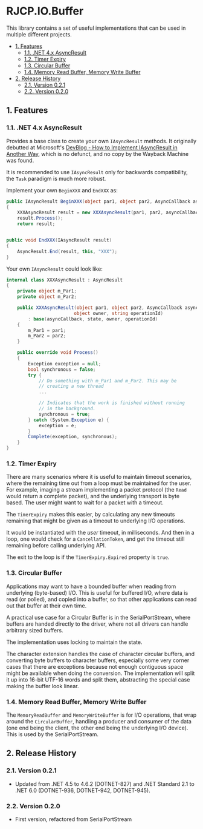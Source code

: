 # RJCP.IO.Buffer <!-- omit in toc -->

This library contains a set of useful implementations that can be used in
multiple different projects.

- [1. Features](#1-features)
  - [1.1. .NET 4.x AsyncResult](#11-net-4x-asyncresult)
  - [1.2. Timer Expiry](#12-timer-expiry)
  - [1.3. Circular Buffer](#13-circular-buffer)
  - [1.4. Memory Read Buffer, Memory Write Buffer](#14-memory-read-buffer-memory-write-buffer)
- [2. Release History](#2-release-history)
  - [2.1. Version 0.2.1](#21-version-021)
  - [2.2. Version 0.2.0](#22-version-020)

## 1. Features

### 1.1. .NET 4.x AsyncResult

Provides a base class to create your own `IAsyncResult` methods. It originally
debutted at Microsoft's [DevBlog - How to Implement IAsyncResult in Another
Way](https://devblogs.microsoft.com/nikos/how-to-implement-iasyncresult-in-another-way.aspx),
which is no defunct, and no copy by the Wayback Machine was found.

It is recommended to use `IAsyncResult` only for backwards compatibility, the
`Task` paradigm is much more robust.

Implement your own `BeginXXX` and `EndXXX` as:

```csharp
public IAsyncResult BeginXXX(object par1, object par2, AsyncCallback asyncCallback, object state)
{
    XXXAsyncResult result = new XXXAsyncResult(par1, par2, asyncCallback, state, this, "XXX");
    result.Process();
    return result;


public void EndXXX(IAsyncResult result)
{
    AsyncResult.End(result, this, "XXX");
}
```

Your own `IAsyncResult` could look like:

```csharp
internal class XXXAsyncResult : AsyncResult
{
    private object m_Par1;
    private object m_Par2;

    public XXXAsyncResult(object par1, object par2, AsyncCallback asyncCallback, object state,
                         object owner, string operationId)
        : base(asyncCallback, state, owner, operationId)
    {
        m_Par1 = par1;
        m_Par2 = par2;
    }

    public override void Process()
    {
        Exception exception = null;
        bool synchronous = false;
        try {
            // Do something with m_Par1 and m_Par2. This may be
            // creating a new thread
            ...

            // Indicates that the work is finished without running
            // in the background.
            synchronous = true;
        } catch (System.Exception e) {
            exception = e;
        }
        Complete(exception, synchronous);
    }
}
```

### 1.2. Timer Expiry

There are many scenarios where it is useful to maintain timeout scenarios, where
the remaining time out from a loop must be maintained for the user. For example,
imaging a stream implementing a packet protocol (the `Read` would return a
complete packet), and the underlying transport is byte based. The user might
want to wait for a packet with a timeout.

The `TimerExpiry` makes this easier, by calculating any new timeouts remaining
that might be given as a timeout to underlying I/O operations.

It would be instantiated with the _user_ timeout, in milliseconds. And then in a
loop, one would check for a `CancellationToken`, and get the timeout still
remaining before calling underlying API.

The exit to the loop is if the `TimerExpiry.Expired` property is `true`.

### 1.3. Circular Buffer

Applications may want to have a bounded buffer when reading from underlying
(byte-based) I/O. This is useful for buffered I/O, where data is read (or
polled), and copied into a buffer, so that other applications can read out that
buffer at their own time.

A practical use case for a Circular Buffer is in the SerialPortStream, where
buffers are handed directly to the driver, where not all drivers can handle
arbitrary sized buffers.

The implementation uses locking to maintain the state.

The character extension handles the case of character circular buffers, and
converting byte buffers to character buffers, especially some very corner cases
that there are exceptions because not enough contiguous space might be available
when doing the conversion. The implementation will split it up into 16-bit
UTF-16 words and split them, abstracting the special case making the buffer look
linear.

### 1.4. Memory Read Buffer, Memory Write Buffer

The `MemoryReadBuffer` and `MemoryWriteBuffer` is for I/O operations, that wrap
around the `CircularBuffer`, handling a producer and consumer of the data (one
end being the client, the other end being the underlying I/O device). This is
used by the SerialPortStream.

## 2. Release History

### 2.1. Version 0.2.1

- Updated from .NET 4.5 to 4.6.2 (DOTNET-827) and .NET Standard 2.1 to .NET 6.0
  (DOTNET-936, DOTNET-942, DOTNET-945).

### 2.2. Version 0.2.0

- First version, refactored from SerialPortStream
